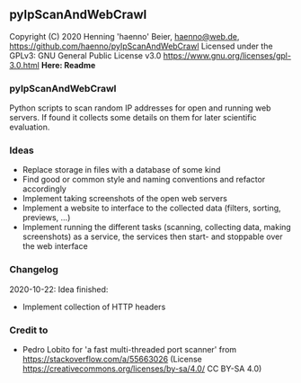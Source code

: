 ## pyIpScanAndWebCrawl 
Copyright (C) 2020 Henning 'haenno' Beier, haenno@web.de, https://github.com/haenno/pyIpScanAndWebCrawl 
Licensed under the GPLv3: GNU General Public License v3.0 https://www.gnu.org/licenses/gpl-3.0.html 
**Here: Readme**

### pyIpScanAndWebCrawl 
Python scripts to scan random IP addresses for open and running web servers. If found it collects some details on them for later scientific evaluation.

### Ideas
 - Replace storage in files with a database of some kind
 - Find good or common style and naming conventions and refactor accordingly
 - Implement taking screenshots of the open web servers
 - Implement a website to interface to the collected data (filters, sorting, previews, ...)
 - Implement running the different tasks (scanning, collecting data, making screenshots) as a service, the services then start- and stoppable over the web interface

### Changelog
 2020-10-22: Idea finished: 
  - Implement collection of HTTP headers 

### Credit to
 - Pedro Lobito for 'a fast multi-threaded port scanner' from https://stackoverflow.com/a/55663026 (License https://creativecommons.org/licenses/by-sa/4.0/ CC BY-SA 4.0) 
